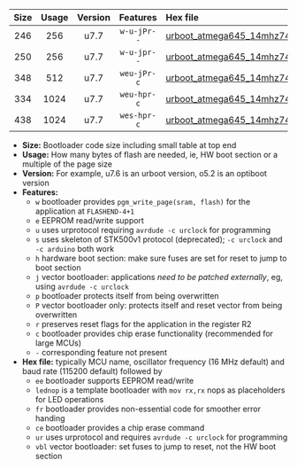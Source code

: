 |Size|Usage|Version|Features|Hex file|
|:-:|:-:|:-:|:-:|:--|
|246|256|u7.7|`w-u-jPr--`|[urboot_atmega645_14mhz7456_57600bps_lednop_ur_vbl.hex](https://raw.githubusercontent.com/stefanrueger/urboot.hex/main/mcus/atmega645/fcpu_14mhz7456/57600_bps/urboot_atmega645_14mhz7456_57600bps_lednop_ur_vbl.hex)|
|250|256|u7.7|`w-u-jpr--`|[urboot_atmega645_14mhz7456_57600bps_lednop_fr_ur_vbl.hex](https://raw.githubusercontent.com/stefanrueger/urboot.hex/main/mcus/atmega645/fcpu_14mhz7456/57600_bps/urboot_atmega645_14mhz7456_57600bps_lednop_fr_ur_vbl.hex)|
|348|512|u7.7|`weu-jPr-c`|[urboot_atmega645_14mhz7456_57600bps_ee_lednop_fr_ce_ur_vbl.hex](https://raw.githubusercontent.com/stefanrueger/urboot.hex/main/mcus/atmega645/fcpu_14mhz7456/57600_bps/urboot_atmega645_14mhz7456_57600bps_ee_lednop_fr_ce_ur_vbl.hex)|
|334|1024|u7.7|`weu-hpr-c`|[urboot_atmega645_14mhz7456_57600bps_ee_lednop_fr_ce_ur.hex](https://raw.githubusercontent.com/stefanrueger/urboot.hex/main/mcus/atmega645/fcpu_14mhz7456/57600_bps/urboot_atmega645_14mhz7456_57600bps_ee_lednop_fr_ce_ur.hex)|
|438|1024|u7.7|`wes-hpr-c`|[urboot_atmega645_14mhz7456_57600bps_ee_lednop_fr_ce.hex](https://raw.githubusercontent.com/stefanrueger/urboot.hex/main/mcus/atmega645/fcpu_14mhz7456/57600_bps/urboot_atmega645_14mhz7456_57600bps_ee_lednop_fr_ce.hex)|

- **Size:** Bootloader code size including small table at top end
- **Usage:** How many bytes of flash are needed, ie, HW boot section or a multiple of the page size
- **Version:** For example, u7.6 is an urboot version, o5.2 is an optiboot version
- **Features:**
  + `w` bootloader provides `pgm_write_page(sram, flash)` for the application at `FLASHEND-4+1`
  + `e` EEPROM read/write support
  + `u` uses urprotocol requiring `avrdude -c urclock` for programming
  + `s` uses skeleton of STK500v1 protocol (deprecated); `-c urclock` and `-c arduino` both work
  + `h` hardware boot section: make sure fuses are set for reset to jump to boot section
  + `j` vector bootloader: applications *need to be patched externally*, eg, using `avrdude -c urclock`
  + `p` bootloader protects itself from being overwritten
  + `P` vector bootloader only: protects itself and reset vector from being overwritten
  + `r` preserves reset flags for the application in the register R2
  + `c` bootloader provides chip erase functionality (recommended for large MCUs)
  + `-` corresponding feature not present
- **Hex file:** typically MCU name, oscillator frequency (16 MHz default) and baud rate (115200 default) followed by
  + `ee` bootloader supports EEPROM read/write
  + `lednop` is a template bootloader with `mov rx,rx` nops as placeholders for LED operations
  + `fr` bootloader provides non-essential code for smoother error handing
  + `ce` bootloader provides a chip erase command
  + `ur` uses urprotocol and requires `avrdude -c urclock` for programming
  + `vbl` vector bootloader: set fuses to jump to reset, not the HW boot section

